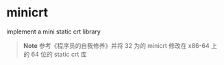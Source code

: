 # minicrt
implement a mini static crt library

> **Note** 
> 参考《程序员的自我修养》并将 32 为的 minicrt 修改在 x86-64 上
> 的 64 位的 static crt 库
